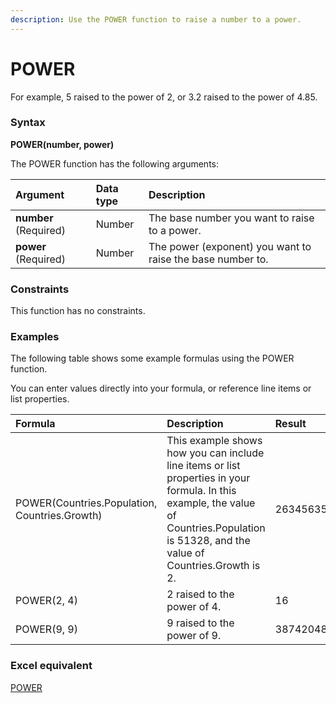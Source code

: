 ```yaml
---
description: Use the POWER function to raise a number to a power.
---
```


# POWER

For example, 5 raised to the power of 2, or 3.2 raised to the power of 4.85.

### Syntax

**POWER\(number, power\)**

The POWER function has the following arguments:

| Argument | Data type | Description |
| :--- | :--- | :--- |
| **number** \(Required\) | Number | The base number you want to raise to a power. |
| **power** \(Required\) | Number | The power \(exponent\) you want to raise the base number to. |

### Constraints

This function has no constraints.

### Examples

The following table shows some example formulas using the POWER function.

You can enter values directly into your formula, or reference line items or list properties.

| Formula | Description | Result |
| :--- | :--- | :--- |
| POWER\(Countries.Population, Countries.Growth\) | This example shows how you can include line items or list properties in your formula. In this example, the value of Countries.Population is 51328, and the value of Countries.Growth is 2. | 2634563584 |
| POWER\(2, 4\) | 2 raised to the power of 4. | 16 |
| POWER\(9, 9\) | 9 raised to the power of 9. | 387420489 |

### Excel equivalent

[POWER](https://support.office.com/en-us/article/power-function-d3f2908b-56f4-4c3f-895a-07fb519c362a)

